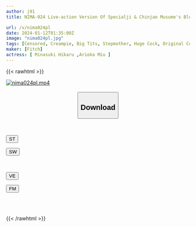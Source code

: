 ```yaml
---
author: j91
title: NIMA-024 Live-action Version Of Specialji & Chinjao Musume's Blockbuster Work! ! My Wife Abandoned Me For Being Just A Kind Man... Part 1 Miu Arioka Hikaru Minazuki

url: /v/nima024pl
date: 2024-01-12T01:35:00Z
image: "nima024pl.jpg"
tags: [Censored, Creampie, Big Tits, Stepmother, Huge Cock, Original Collaboration	]
maker: [Fitch]
actress: [ Minasuki Hikaru ,Arioka Miu ]
---
```



{{< rawhtml >}}

<div class="video" data-videoid="YqV0JwayLKueP6">
    <a href="javascript:;">
        <img src="/v/nima024pl/nima024pl.jpg" width="WIDTH" height="HEIGHT" alt="nima024pl.mp4" loading="lazy">
    </a>
</div>

<script type="text/javascript" src="https://j91.asia/asset/on-demand-st.js"></script>

<br>
  <link rel="stylesheet" href="https://j91.asia/asset/bs5.css">
  
  <center>
  <button class="btn btn-primary" type="button" data-bs-toggle="collapse" data-bs-target=".multi-collapse" aria-expanded="false" aria-controls="multiCollapseExample1 multiCollapseExample2"><h2>Download</h2></button></center>
</p>
<div class="row">
  <div class="col">
    <div class="collapse multi-collapse" id="multiCollapseExample1">
      <div class="card card-body">
	      	      <br>
<div class="buttons">  
<p><a href="https://streamtape.to/v/YqV0JwayLKueP6" target="_blank"><button class="btn-hover color-3"><i class="fa fa-download"></i> ST</button></a></p>
<p><a href="https://flaswish.com/2037b8lv8uzy" target="_blank"><button class="btn-hover color-2"><i class="fa fa-download"></i> SW</button></a></p></div>
    </div>
  </div>
</div>
  <div class="col">
    <div class="collapse multi-collapse" id="multiCollapseExample2">
      <div class="card card-body">
	      <br>
<div class="buttons">
<p><a href="javascript:;" target="_blank"><button class="btn-hover color-9"><i class="fa fa-download"></i> VE</button></a></p>
<p><a href="javascript:;" target="_blank"><button class="btn-hover color-8"><i class="fa fa-download"></i> FM</button></a></p></div>
<br><br>
      </div>
    </div>
  </div>
</div>

{{< /rawhtml >}}